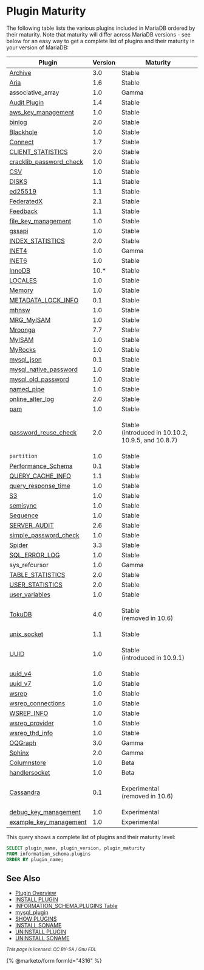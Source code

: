 # Plugin Maturity

The following table lists the various plugins included in MariaDB ordered by their maturity. Note that maturity will differ across MariaDB versions - see below for an easy way to get a complete list of plugins and their maturity in your version of MariaDB:

| Plugin                                                                                                                                                                                                        | Version | Maturity                                                     |
| ------------------------------------------------------------------------------------------------------------------------------------------------------------------------------------------------------------- | ------- | ------------------------------------------------------------ |
| [Archive](../../../server-usage/storage-engines/archive.md)                                                                                                                                                   | 3.0     | Stable                                                       |
| [Aria](../../../server-usage/storage-engines/aria/)                                                                                                                                                           | 1.6     | Stable                                                       |
| associative\_array                                                                                                                                                                                            | 1.0     | Gamma                                                        |
| [Audit Plugin](../mariadb-audit-plugin/mariadb-audit-plugin-log-settings.md)                                                                                                                                  | 1.4     | Stable                                                       |
| [aws\_key\_management](../../../security/securing-mariadb/encryption/data-at-rest-encryption/key-management-and-encryption-plugins/aws-key-management-encryption-plugin.md)                                   | 1.0     | Stable                                                       |
| [binlog](../../../server-management/server-monitoring-logs/binary-log/)                                                                                                                                       | 2.0     | Stable                                                       |
| [Blackhole](../../../server-usage/storage-engines/blackhole.md)                                                                                                                                               | 1.0     | Stable                                                       |
| [Connect](../../../server-usage/storage-engines/connect/)                                                                                                                                                     | 1.7     | Stable                                                       |
| [CLIENT\_STATISTICS](../../../ha-and-performance/optimization-and-tuning/query-optimizations/statistics-for-optimizing-queries/user-statistics.md)                                                            | 2.0     | Stable                                                       |
| [cracklib\_password\_check](../password-validation-plugins/cracklib-password-check-plugin.md)                                                                                                                 | 1.0     | Stable                                                       |
| [CSV](../../../server-usage/storage-engines/csv/)                                                                                                                                                             | 1.0     | Stable                                                       |
| [DISKS](../other-plugins/disks-plugin.md)                                                                                                                                                                     | 1.1     | Stable                                                       |
| [ed25519](../authentication-plugins/authentication-plugin-ed25519.md)                                                                                                                                         | 1.1     | Stable                                                       |
| [FederatedX](../../../server-usage/storage-engines/federatedx-storage-engine/)                                                                                                                                | 2.1     | Stable                                                       |
| [Feedback](../other-plugins/feedback-plugin.md)                                                                                                                                                               | 1.1     | Stable                                                       |
| [file\_key\_management](../../../security/securing-mariadb/encryption/data-at-rest-encryption/key-management-and-encryption-plugins/file-key-management-encryption-plugin.md)                                 | 1.0     | Stable                                                       |
| [gssapi](../authentication-plugins/authentication-plugin-gssapi.md)                                                                                                                                           | 1.0     | Stable                                                       |
| [INDEX\_STATISTICS](../../../ha-and-performance/optimization-and-tuning/query-optimizations/statistics-for-optimizing-queries/user-statistics.md)                                                             | 2.0     | Stable                                                       |
| [INET4](../other-plugins/inet4.md)                                                                                                                                                                            | 1.0     | Gamma                                                        |
| [INET6](../../data-types/string-data-types/inet6.md)                                                                                                                                                          | 1.0     | Stable                                                       |
| [InnoDB](../../../server-usage/storage-engines/innodb/)                                                                                                                                                       | 10.\*   | Stable                                                       |
| [LOCALES](../../data-types/string-data-types/character-sets/internationalization-and-localization/locales-plugin.md)                                                                                          | 1.0     | Stable                                                       |
| [Memory](../../../server-usage/storage-engines/memory-storage-engine.md)                                                                                                                                      | 1.0     | Stable                                                       |
| [METADATA\_LOCK\_INFO](../other-plugins/metadata-lock-info-plugin.md)                                                                                                                                         | 0.1     | Stable                                                       |
| [mhnsw](../other-plugins/mhnsw.md)                                                                                                                                                                            | 1.0     | Stable                                                       |
| [MRG\_MyISAM](../../../server-usage/storage-engines/merge.md)                                                                                                                                                 | 1.0     | Stable                                                       |
| [Mroonga](../../../server-usage/storage-engines/mroonga/)                                                                                                                                                     | 7.7     | Stable                                                       |
| [MyISAM](../../../server-usage/storage-engines/myisam-storage-engine/)                                                                                                                                        | 1.0     | Stable                                                       |
| [MyRocks](../../../server-usage/storage-engines/myrocks/)                                                                                                                                                     | 1.0     | Stable                                                       |
| [mysql\_json](../other-plugins/mysql_json.md)                                                                                                                                                                 | 0.1     | Stable                                                       |
| [mysql\_native\_password](../authentication-plugins/authentication-plugin-mysql_native_password.md)                                                                                                           | 1.0     | Stable                                                       |
| [mysql\_old\_password](../authentication-plugins/authentication-plugin-mysql_old_password.md)                                                                                                                 | 1.0     | Stable                                                       |
| [named\_pipe](../authentication-plugins/authentication-plugin-named-pipe.md)                                                                                                                                  | 1.0     | Stable                                                       |
| [online\_alter\_log](../other-plugins/online_alter_log.md)                                                                                                                                                    | 2.0     | Stable                                                       |
| [pam](../authentication-plugins/authentication-with-pluggable-authentication-modules-pam/authentication-plugin-pam.md)                                                                                        | 1.0     | Stable                                                       |
| [password\_reuse\_check](../password-validation-plugins/password-reuse-check-plugin.md)                                                                                                                       | 2.0     | <p>Stable<br>(introduced in 10.10.2, 10.9.5, and 10.8.7)</p> |
| `partition`                                                                                                                                                                                                   | 1.0     | Stable                                                       |
| [Performance\_Schema](../../system-tables/performance-schema/)                                                                                                                                                | 0.1     | Stable                                                       |
| [QUERY\_CACHE\_INFO](../other-plugins/query-cache-information-plugin.md)                                                                                                                                      | 1.1     | Stable                                                       |
| [query\_response\_time](../other-plugins/query-response-time-plugin.md)                                                                                                                                       | 1.0     | Stable                                                       |
| [S3](../../../server-usage/storage-engines/s3-storage-engine/)                                                                                                                                                | 1.0     | Stable                                                       |
| [semisync](../../../ha-and-performance/standard-replication/semisynchronous-replication.md)                                                                                                                   | 1.0     | Stable                                                       |
| [Sequence](../../../server-usage/storage-engines/sequence-storage-engine.md)                                                                                                                                  | 1.0     | Stable                                                       |
| [SERVER\_AUDIT](../mariadb-audit-plugin/)                                                                                                                                                                     | 2.6     | Stable                                                       |
| [simple\_password\_check](../password-validation-plugins/simple-password-check-plugin.md)                                                                                                                     | 1.0     | Stable                                                       |
| [Spider](../../../server-usage/storage-engines/spider/)                                                                                                                                                       | 3.3     | Stable                                                       |
| [SQL\_ERROR\_LOG](../../../server-management/server-monitoring-logs/sql-error-log-plugin.md)                                                                                                                  | 1.0     | Stable                                                       |
| sys\_refcursor                                                                                                                                                                                                | 1.0     | Gamma                                                        |
| [TABLE\_STATISTICS](../../../ha-and-performance/optimization-and-tuning/query-optimizations/statistics-for-optimizing-queries/user-statistics.md)                                                             | 2.0     | Stable                                                       |
| [USER\_STATISTICS](../../../ha-and-performance/optimization-and-tuning/query-optimizations/statistics-for-optimizing-queries/user-statistics.md)                                                              | 2.0     | Stable                                                       |
| [user\_variables](../other-plugins/user-variables-plugin.md)                                                                                                                                                  | 1.0     | Stable                                                       |
| [TokuDB](../../../server-usage/storage-engines/legacy-storage-engines/tokudb/)                                                                                                                                | 4.0     | <p>Stable<br>(removed in 10.6)</p>                           |
| [unix\_socket](../authentication-plugins/authentication-plugin-unix-socket.md)                                                                                                                                | 1.1     | Stable                                                       |
| [UUID](../../data-types/string-data-types/uuid-data-type.md)                                                                                                                                                  | 1.0     | <p>Stable<br>(introduced in 10.9.1)</p>                      |
| [uuid\_v4](../../sql-functions/secondary-functions/miscellaneous-functions/uuid_v4.md)                                                                                                                        | 1.0     | Stable                                                       |
| [uuid\_v7](../../sql-functions/secondary-functions/miscellaneous-functions/uuid_v7.md)                                                                                                                        | 1.0     | Stable                                                       |
| [wsrep](https://app.gitbook.com/s/3VYeeVGUV4AMqrA3zwy7/)                                                                                                                                                      | 1.0     | Stable                                                       |
| [wsrep\_connections](../../system-tables/information-schema/information-schema-tables/information-schema-wsrep_connections.md)                                                                                | 1.0     | Stable                                                       |
| [WSREP\_INFO](../mariadb-replication-cluster-plugins/wsrep_info-plugin.md)                                                                                                                                    | 1.0     | Stable                                                       |
| [wsrep\_provider](../mariadb-replication-cluster-plugins/wsrep_provider.md)                                                                                                                                   | 1.0     | Stable                                                       |
| [wsrep\_thd\_info](../../system-tables/information-schema/information-schema-tables/information-schema-wsrep_thd_state.md)                                                                                    | 1.0     | Stable                                                       |
| [OQGraph](../../../server-usage/storage-engines/oqgraph-storage-engine/)                                                                                                                                      | 3.0     | Gamma                                                        |
| [Sphinx](../../../server-usage/storage-engines/sphinx-storage-engine/)                                                                                                                                        | 2.0     | Gamma                                                        |
| [Columnstore](https://app.gitbook.com/o/diTpXxF5WsbHqTReoBsS/s/rBEU9juWLfTDcdwF3Q14/)                                                                                                                         | 1.0     | Beta                                                         |
| [handlersocket](../../sql-structure/nosql/handlersocket/)                                                                                                                                                     | 1.0     | Beta                                                         |
| [Cassandra](../../../server-usage/storage-engines/legacy-storage-engines/cassandra/)                                                                                                                          | 0.1     | <p>Experimental<br>(removed in 10.6)</p>                     |
| [debug\_key\_management](https://app.gitbook.com/s/aEnK0ZXmUbJzqQrTjFyb/enterprise-server/about/mariadb-enterprise-server-differences/mariadb-enterprise-server-data-at-rest-encryption/encryption-plugins)   | 1.0     | Experimental                                                 |
| [example\_key\_management](https://app.gitbook.com/s/aEnK0ZXmUbJzqQrTjFyb/enterprise-server/about/mariadb-enterprise-server-differences/mariadb-enterprise-server-data-at-rest-encryption/encryption-plugins) | 1.0     | Experimental                                                 |

This query shows a complete list of plugins and their maturity level:

```sql
SELECT plugin_name, plugin_version, plugin_maturity
FROM information_schema.plugins
ORDER BY plugin_name;
```

## See Also

* [Plugin Overview](../plugin-overview.md)
* [INSTALL PLUGIN](../../sql-statements/administrative-sql-statements/plugin-sql-statements/install-plugin.md)
* [INFORMATION\_SCHEMA.PLUGINS Table](../../system-tables/information-schema/information-schema-tables/plugins-table-information-schema.md)
* [mysql\_plugin](../../../clients-and-utilities/legacy-clients-and-utilities/mysql_plugin.md)
* [SHOW PLUGINS](../../sql-statements/administrative-sql-statements/show/show-plugins.md)
* [INSTALL SONAME](../../sql-statements/administrative-sql-statements/plugin-sql-statements/install-soname.md)
* [UNINSTALL PLUGIN](../../sql-statements/administrative-sql-statements/plugin-sql-statements/uninstall-plugin.md)
* [UNINSTALL SONAME](../../sql-statements/administrative-sql-statements/plugin-sql-statements/uninstall-soname.md)

<sub>_This page is licensed: CC BY-SA / Gnu FDL_</sub>

{% @marketo/form formId="4316" %}

